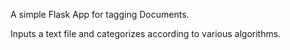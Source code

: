 A simple Flask App for tagging Documents.

Inputs a text file and categorizes according to various algorithms.

